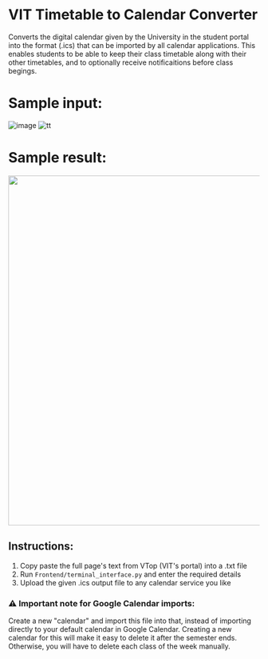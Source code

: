 # VIT Timetable to Calendar Converter

Converts the digital calendar given by the University in the student portal into the format (.ics) that can be imported by all calendar applications. This enables students to be able to keep their class timetable along with their other timetables, and to optionally receive notificaitions before class begings.

# Sample input:

![image](https://github.com/JustTheCoolest/VIT-Timetable-to-Calendar/assets/74148176/d4c65a4d-d62e-43ec-91e4-4acdf1c60589)
![tt](https://github.com/JustTheCoolest/VIT-Timetable-to-Calendar/assets/74148176/3328f086-7643-47ca-9623-c815225e6e69)

# Sample result:

<img src="https://github.com/JustTheCoolest/VIT-Timetable-to-Calendar/assets/74148176/b1e672b3-45fb-4f33-97dd-c02c8a3bc4df" height = "700">

## Instructions:

1) Copy paste the full page's text from VTop (VIT's portal) into a .txt file
2) Run `Frontend/terminal_interface.py` and enter the required details
3) Upload the given .ics output file to any calendar service you like

### ⚠️ Important note for Google Calendar imports:

Create a new "calendar" and import this file into that, instead of importing directly to your default calendar in Google Calendar. Creating a new calendar for this will make it easy to delete it after the semester ends. Otherwise, you will have to delete each class of the week manually.
